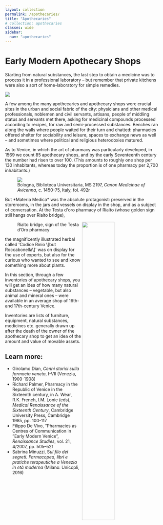 ```yaml
---
layout: collection
permalink: /apothecaries/
title: "Apothecaries"
# collection: apothecaries
classes: wide
sidebar:
  nav: "apothecaries"
---
```

# Early Modern Apothecary Shops

Starting from natural substances, the last step to obtain a medicine was to process it in a professional laboratory – but remember that private kitchens were also a sort of home-laboratory for simple remedies.

<img src="{{ site.baseurl }}/assets/img/16c_0_Italy_Issogne_16th_century.png" class="img-ctr" align="center"/>

A few among the many apothecaries and apothecary shops were crucial sites in the urban and social fabric of the city: physicians and other medical professionals, noblemen and civil servants, artisans, people of middling status and servants met there, asking for medicinal compounds processed according to recipes, for raw and semi-processed substances. Benches ran along the walls where people waited for their turn and chatted: pharmacies offered shelter for sociability and leisure, spaces to exchange news as well – and sometimes where political and religious heterodoxies matured.

As to Venice, in which the art of pharmacy was particularly developed, in 1569 we count 85 apothecary shops, and by the early Seventeenth century the number had risen to over 100. (This amounts to roughly one shop per 130 inhabitants, whereas today the proportion is of one pharmacy per 2,700 inhabitants.)

<figure>
<img src="{{ site.baseurl }}/assets/img/72dpi_BUB_Ms2197_492r_1.jpg" class="img-ctr" align="center"/>
<figcaption>Bologna, Biblioteca Universitaria, MS 2197, <em>Canon Medicinae of Avicenna</em>, c. 1450-75, Italy, fol. 492r</figcaption>
</figure>
But *Materia Medica* was the absolute protagonist: preserved in the storerooms, in the jars and vessels on display in the shop, and as a subject of conversation. At the Testa d'oro pharmacy of Rialto (whose golden sign still hangs over Rialto bridge),
<figure>
<img src="https://upload.wikimedia.org/wikipedia/commons/8/86/Testadoro.jpg" style="width:50%" align="right"/>
<figcaption>Rialto bridge, sign of the Testa d’Oro pharmacy</figcaption>
</figure>
the magnificently illustrated herbal called 'Codice Rinio \[but Roccabonella\]' was on display for the use of experts, but also for the curious who wanted to see and know something more about plants.

In this section, through a few inventories of apothecary shops, you will get an idea of how many natural substances – vegetable, but also animal and mineral ones – were available in an average shop of 16th-and 17th-century Venice. 

Inventories are lists of furniture, equipment, natural substances, medicines etc. generally drawn up after the death of the owner of the apothecary shop to get an idea of the amount and value of movable assets.




## Learn more:

* Girolamo Dian, *Cenni storici sulla farmacia veneta*, I-VII (Venezia, 1900-1908)
* Richard Palmer, Pharmacy in the Republic of Venice in the Sixteenth century, in A. Wear, R.K. French, I.M. Lonie (eds), *Medical Renaissance of the Sixteenth Century*, Cambridge University Press, Cambridge 1985, pp. 100-117
* Filippo De Vivo, “Pharmacies as Centres of Communication in ”Early Modern Venice”, *Renaissance Studies*, vol. 21, 4/2007, pp. 505–521
* Sabrina Minuzzi, S*ul filo dei segreti. Farmacopea, libri e pratiche terapeutiche a Venezia in età moderna* (Milano: Unicopli, 2016)
